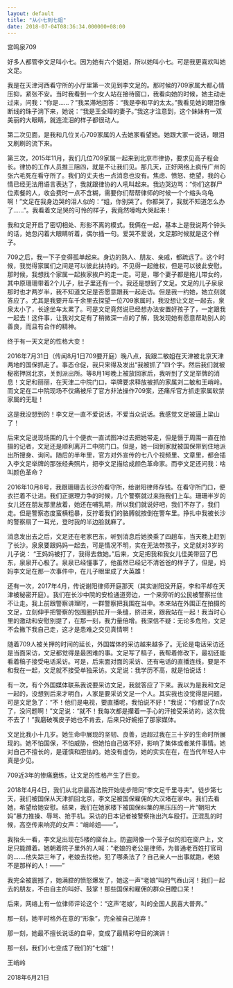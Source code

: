 ```yaml
---
layout: default
title: "从小七到七姐"
date: 2018-07-04T08:36:34.000000+08:00
---
```


宫鸣泉709

好多人都管李文足叫小七。因为她有六个姐姐，所以她叫小七。可是我更喜欢叫她文足。

我是在天津河西看守所的小厅里第一次见到李文足的。那时候的709家属大都心情压抑，紧张不安。当时我看到一个女人站在接待窗口，我看向她的时候，她主动走过来，问我：“你是……？”我呆滞地回答：“我是李和平的太太。”我看见她的眼泪像断线的珠子淌下来，她说：“我是王全璋的妻子。”我这才注意到，这个妹妹有一双美丽的大眼睛，就连流泪的样子都很动人。

第二次见面，是我和几位关心709家属的人去她家看望她。她跟大家一说话，眼泪又刷刷的流下来。

第三次，2015年11月，我们几位709家属一起来到北京市律协，要求见高子程会长。律协的工作人员推三阻四，就是不让我们见。那几天，正好网络上疯传广州的张六毛死在看守所了。我们的丈夫也一点消息也没有。焦虑、愤怒、绝望，我的心情已经无法用语言表达了，我就跟律协的人吼叫起来。我边哭边骂：“你们这群尸位素餐的人，收会费时一点不含糊，需要你们帮帮律师的时候一个个缩头乌龟啊！”文足在我身边哭的泪人似的：“姐，你别哭了。你都哭了，我就不知道怎么办了……”。我看着文足哭的可怜的样子，我竟然嚎啕大哭起来！


我和文足开启了密切相处、形影不离的模式。我俩在一起，基本上是我说两个钟头的话，她忽闪着大眼睛听着，偶尔插一句。爱哭不爱说，文足那时候就是这个样子。

709之后，我一下子变得孤单起来。身边的熟人、朋友、亲戚，都疏远了。这个时候，我觉得家属们之间是可以彼此扶持的。不见得一起维权，但是可以彼此安慰。那时候，我想找个家属一起挨家挨户的走一走。可是，哪个妻子都是拖儿带女的，其中原珊珊带着2个儿子，肚子里还有一个。我还是想到了文足。文足的儿子泉泉那时也才两岁半，我不知道文足是否愿意跟我一起走访。但是我一约她，她立刻就答应了。尤其是我要开车千余里去探望一位709家属时，我没想让文足一起去，泉泉太小了，长途坐车太累了。可是文足竟然说已经想办法安置好孩子了，一定跟我一起去！这件事，让我对文足有了稍微深一点的了解，我发现她有愿意帮助别人的善良，而且有合作的精神。

终于有一天文足的性格大变！

2016年7月31日（传闻8月1日709要开庭）晚八点，我跟二敏姐在天津被北京天津两地的国保抓走了。事态仓促，我只来得及发出“我被抓了”四个字。然后我们就被秘密押回北京，关到派出所。等8月1号晚上被放回家后，我听到了文足举牌的消息！文足和丽丽，在天津二中院门口，举牌要求释放被抓的家属刘二敏和王峭岭。而文足在二中院现场不仅痛被斥了官方非法操作709案，还痛斥官方抓走家属软禁家属的无耻！

这是我没想到的！李文足一直不爱说话，不爱当众说话。我感觉文足被逼上梁山了！

后来文足说现场围的几十个便衣一直试图冲过去把她带走，但是慑于周围一直在拍摄的记者，文足还是顺利离开二中院门口。但是，她一回到家就被国保带到住地派出所搜身、询问。随后的半年里，官方对外宣传的七八个视频里、文章里，都会插入李文足举牌的那张经典照片，把李文足描绘成颜色革命家。而李文足还问我：啥叫颜色革命？

2016年10月8号，我跟珊珊去长沙的看守所，给谢阳律师存钱。在看守所门口，便衣拦着不让进。我们正据理力争的时候，几个警察就过来拖我们上车。珊珊半岁的女儿还在朋友那里放着，她还在哺乳期，所以我们就说好吧，我们不存了，我们走。但是警察态度蛮横粗暴，反拧着我们的胳膊就按倒在警车里。挣扎中我被长沙的警察扇了一耳光，登时我的半边脸就麻了。

消息发出去之后，文足还在老家巴东，听到消息后她换乘了四趟车，当天晚上赶到了长沙。泉泉要跟妈妈一起去，可是情况不明，实在无法带孩子，文足就对3岁的儿子说： “王妈妈被打了，我得去救她。”后来，文足把我和我女儿佳美带回了巴东，泉泉开心极了。泉泉已经懂事了，他虽然已经记不清爸爸的样子了，但是，妈妈李文足在那一次事件中，在儿子眼里成了大英雄！

还有一次，2017年4月，传说谢阳律师开庭那天（其实谢阳没开庭，李和平却在天津被秘密开庭）。我们在长沙中院的安检通道旁边，一个来旁听的公民被警察拦住不让走。我上前跟警察讲理时，一群警察把我围在当中。本来站在外围正在拍摄的文足，立刻伸手把警察的包围圈扒拉开一条缝，挤进来，跟我站在一起！我当时心里的激动和安慰别提了，在那一刻，我力量倍增。我深信不疑：无论多危险，文足不会撇下我自己走，这才是患难之交见真情啊！

随着709人被关押的时间的延长，外国媒体的采访越来越多了。无论是电话采访还是当面采访，文足都觉得是最困难的事。文足写了稿子，我帮着修改下，最初还能看着稿子接受电话采访。可是，后来面对面的采访、还有电话的直播连线，要是不和我在一起，文足就不接受单独采访。文足说：我学历不高，就是怕说话！

有一次，有个外国媒体联系我说要采访文足，我就答应了下来。我以为是我和文足一起的，没想到后来才明白，人家是要采访文足一个人。其实我也没觉得是问题，可是文足急了：“不！他们是电视，要直播呢，我怕说不好！”我说：“你都说了n次了，没问题啊！”文足说：“就不！我每次都是攥着一手心的汗接受采访的，这次我不去了！”我磨破嘴皮子她也不肯去，后来只好婉拒了那家媒体。

文足比我小十几岁。她生命中展现的坚韧、良善，远超过我在三十岁的生命时所展现的。她不怕国保，不怕威胁，但她怕自己做不好，影响了集体或者某件事情。她对自己不擅长的，是谨慎和胆怯的。她没有虚伪，她的实实在在，在当代年轻人中真是少见。

709近3年的惨痛磨练，让文足的性格产生了巨变。

2018年4月4日，我们从北京最高法院开始徒步陪同“李文足千里寻夫”。徒步第七天，我们被国保从天津抓回北京，李文足被国保雇佣的大汉堵在家中。我们去看她，希望给她安慰。结果，我们在她家楼下被国保纠集的黑压压的一片“朝阳大妈”暴力推搡、辱骂、抢手机。采访的日本记者被警察拖出汽车殴打。正混乱的时候，高空传来响亮的女声：“峭岭姐——”。


我抬头一看，李文足出现在5楼的窗台上。防盗网像一个笼子似的扣在窗户上，文足只能蹲着。她朝着院子里外的人喊：“老娘的老公是律师，为普通老百姓打官司的…….他失踪三年了，老娘去找他，犯了哪条法了？自己亲人一出事就跑，老娘不是那样的人！——”


我完全被震撼了，她满腔的愤怒爆发了，她这一声“老娘”叫的气吞山河！我们一起去的朋友，不由自主的叫好、鼓掌！那些国保和雇佣的群众目瞪口呆！

后来，网络上有一位律师评论这个：“这声’老娘’，叫的全国人民喜大普奔。”

那一刻，她平时格外在意的“形象”，完全被自己抛弃！

那一刻，她最不擅长说话的自卑，变成了最精彩夺目的演讲！

那一刻，我们小七变成了我们的“七姐”！

王峭岭


2018年6月21日

